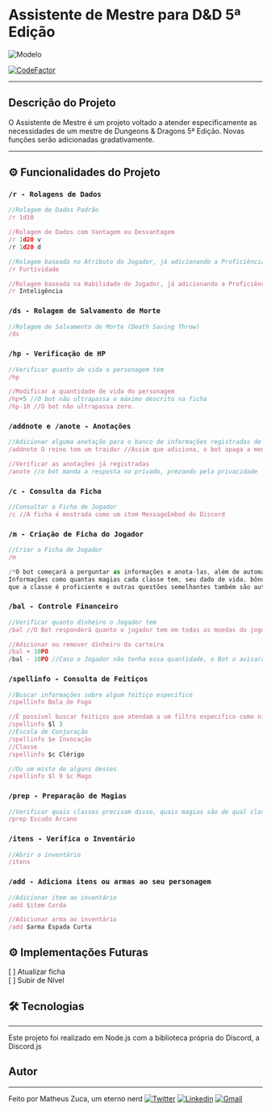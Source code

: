 # Assistente de Mestre para D&D 5ª Edição

![Modelo](https://img.shields.io/badge/Assistente-RPG-%23ff0000?style=for-the-badge) 

[![CodeFactor](https://www.codefactor.io/repository/github/matheus-zuca/assistente-de-mestre-dnd-5e/badge)](https://www.codefactor.io/repository/github/matheus-zuca/assistente-de-mestre-dnd-5e)

---

## Descrição do Projeto
O Assistente de Mestre é um projeto voltado a atender especificamente as necessidades de um mestre de Dungeons & Dragons 5ª Edição. Novas funções serão adicionadas gradativamente.

---

## ⚙️ Funcionalidades do Projeto

### `/r - Rolagens de Dados`
~~~javascript
//Rolagem de Dados Padrão
/r 1d10

//Rolagem de Dados com Vantagem ou Desvantagem
/r 1d20 v
/r 1d20 d

//Rolagem baseada no Atributo do Jogador, já adicionando a Proficiência descrita na ficha, caso tenha
/r Furtividade

//Rolagem baseada na Habilidade do Jogador, já adicionando a Proficiência descrita na ficha, caso tenha
/r Inteligência
~~~

### `/ds - Rolagem de Salvamento de Morte`

~~~javascript
//Rolagem de Salvamento de Morte (Death Saving Throw)
/ds
~~~

### `/hp - Verificação de HP`
~~~javascript
//Verificar quanto de vida o personagem tem
/hp

//Modificar a quantidade de vida do personagem
/hp+5 //O bot não ultrapassa o máximo descrito na ficha
/hp-10 //O bot não ultrapassa zero.
~~~

### `/addnote e /anote - Anotações `

~~~javascript
//Adicionar alguma anotação para o banco de informações registradas de um jogador
/addnote O reino tem um traidor //Assim que adiciona, o bot apaga a mensagem do jogador, prezando pela privacidade

//Verificar as anotações já registradas
/anote //o bot manda a resposta no privado, prezando pela privacidade
~~~

### `/c - Consulta da Ficha`
~~~javascript
//Consultar a Ficha de Jogador
/c //A ficha é mostrada como um item MessageEmbed do Discord
~~~

### `/m - Criação de Ficha do Jogador`
~~~javascript
//Criar a Ficha de Jogador
/m

/*O bot começará a perguntar as informações e anota-las, além de automatizar questões como a rolagem de Atributos.
Informações como quantas magias cada classe tem, seu dado de vida, bônus de proficiência, quantidade de pericias
que a classe é proficiente e outras questões semelhantes também são automatizadas.*/
~~~

### `/bal - Controle Financeiro`
~~~javascript
//Verificar quanto dinheiro o Jogador tem
/bal //O Bot responderá quanto o jogador tem em todas as moedas do jogo

//Adicionar ou remover dinheiro da carteira
/bal + 10PO
/bal - 10PO //Caso o Jogador não tenha essa quantidade, o Bot o avisará
~~~

### `/spellinfo - Consulta de Feitiços`
~~~javascript
//Buscar informações sobre algum feitiço especifico
/spellinfo Bola de Fogo

//É possível buscar feitiços que atendam a um filtro especifico como nível
/spellinfo $l 3
//Escola de Conjuração
/spellinfo $e Invocação
//Classe
/spellinfo $c Clérigo

//Ou um misto de alguns desses
/spellinfo $l 9 $c Mago
~~~

### `/prep - Preparação de Magias`
~~~javascript
//Verificar quais classes precisam disso, quais magias são de qual classe e, se necessário, as prepara
/prep Escudo Arcano
~~~

### `/itens - Verifica o Inventário`
~~~javascript
//Abrir o inventário
/itens
~~~

### `/add - Adiciona itens ou armas ao seu personagem`
~~~javascript
//Adicionar item ao inventário
/add $item Corda

//Adicionar arma ao inventário
/add $arma Espada Curta
~~~

## ⚙️ Implementações Futuras

[ ] Atualizar ficha \
[ ] Subir de Nível

## 🛠 Tecnologias

---
Este projeto foi realizado em Node.js com a biblioteca própria do Discord, a Discord.js

## Autor
---
Feito por Matheus Zuca, um eterno nerd
[![Twitter](https://img.shields.io/badge/-@dnaphion-1ca0f1?style=flat-square&labelColor=1ca0f1&logo=twitter&logoColor=white&link=https://twitter.com/dnaphion)](https://twitter.com/dnaphion) [![Linkedin](https://img.shields.io/badge/-Matheus&nbsp;Zuca-blue?style=flat-square&logo=Linkedin&logoColor=white&link=https://www.linkedin.com/in/matheus-zuca-7a1105104/)](https://www.linkedin.com/in/matheus-zuca-7a1105104/)  [![Gmail](https://img.shields.io/badge/-matheusvzucca@gmail.com-c14438?style=flat-square&logo=Gmail&logoColor=white&link=mailto:matheusvzucca@gmail.com)](mailto:matheusvzucca@gmail.com)